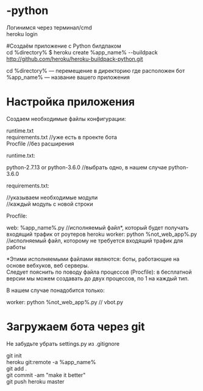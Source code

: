 # -python
Логинимся через терминал/cmd  
heroku login  

#Создаём приложение с Python билдпаком  
cd %directory% $ heroku create %app_name% --buildpack http://github.com/heroku/heroku-buildpack-python.git  

cd %directory% — перемещение в директорию где расположен бот  
%app_name% — название вашего приложения  

# Настройка приложения  
Создаем необходимые файлы конфигурации:  

runtime.txt  
requirements.txt //уже есть в проекте бота  
Procfile //без расширения  

runtime.txt:  

python-2.7.13 or python-3.6.0 //выбрать одно, в нашем случае python-3.6.0  

requirements.txt:  

//указываем необходимые модули  
//каждый модуль с новой строки  

Procfile:  

web: %app_name%.py //исполняемый файл*, который будет получать входящий трафик от роутеров heroku worker: python %not_web_app%.py //исполняемый файл, которому не требуется входящий трафик для работы  

*Этими исполняемыми файлами являются: боты, работающие на основе вебхуков, веб серверы.  
Следует пояснить по поводу файла процессов (Procfile): в бесплатной версии мы можем создавать до двух процессов, по 1 на каждый тип.  

В нашем случае понадобится только:  

worker: python %not_web_app%.py // vbot.py  

# Загружаем бота через git  
Не забудьте убрать settings.py из .gitignore  

git init  
heroku git:remote -a %app_name%  
git add .  
git commit -am "make it better"  
git push heroku master  
